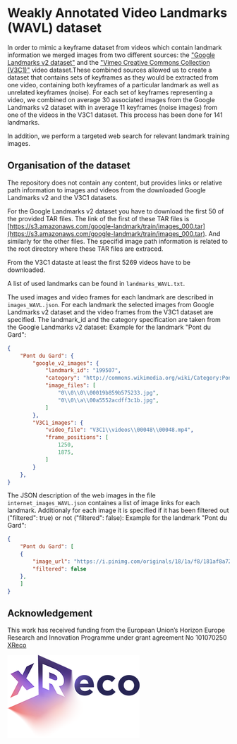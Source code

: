 #  Weakly Annotated Video Landmarks (WAVL) dataset

In order to mimic a keyframe dataset from videos which contain landmark information we merged images from two different sources: the ["Google Landmarks v2 dataset"](https://github.com/cvdfoundation/google-landmark) and the ["Vimeo Creative Commons Collection (V3C1)"](https://catalog.data.gov/dataset/vimeo-creative-commons-collection-v3c1) video dataset.These combined sources allowed us to create a dataset that contains sets of keyframes as they would be extracted from one video, containing both keyframes of a particular landmark as well as unrelated keyframes (noise).
For each set of keyframes representing a video, we combined on average 30 associated images from the Google Landmarks v2 dataset with in average 11 keyframes (noise images) from one of the videos in the V3C1 dataset. This process has been done for 141 landmarks.

In addition, we perform a targeted web search for relevant landmark training images.


## Organisation of the dataset

The repository does not contain any content, but provides links or relative path information to images and videos from the downloaded Google Landmarks v2 and the V3C1 datasets.

For the Google Landmarks v2 dataset you have to download the first 50 of the provided TAR files. The link of the first of these TAR files is [https://s3.amazonaws.com/google-landmark/train/images_000.tar](https://s3.amazonaws.com/google-landmark/train/images_000.tar). And similarly for the other files. 
The specifid image path information is related to the root directory where these TAR files are extraced.

From the V3C1 dataste at least the first 5269 videos have to be downloaded.


A list of used landmarks can be found in ```landmarks_WAVL.txt```.

The used images and video frames for each landmark are described in ```images_WAVL.json```.
For each landmark the selected images from Google Landmarks v2 dataset and the video frames from the V3C1 dataset are specified.
The landmark_id and the category specification are taken from the Google Landmarks v2 dataset:
Example for the landmark "Pont du Gard":
```json
{
    "Pont du Gard": {
        "google_v2_images": {
            "landmark_id": "199507",
            "category": "http://commons.wikimedia.org/wiki/Category:Pont_du_Gard",
            "image_files": [
                "0\\0\\0\\00019b859b575233.jpg",
                "0\\0\\a\\00a5552acdff3c1b.jpg",
            ]
        },
        "V3C1_images": {
            "video_file": "V3C1\\videos\\00048\\00048.mp4",
            "frame_positions": [
                1250,
                1875,
            ]
        }
    },
}
```

The JSON description of the web images in the file ```internet_images_WAVL.json``` containes a list of image links for each landmark. Additionaly for each image it is specified if it has been filtered out ("filtered": true) or not ("filtered": false):
Example for the landmark "Pont du Gard":
```json
{
    "Pont du Gard": [
	{
	    "image_url": "https://i.pinimg.com/originals/18/1a/f8/181af8a72831026b18091e244b89fdfa.jpg",
	    "filtered": false
	},
    ]
}
```


## Acknowledgement
This work has received funding from the European Union’s Horizon Europe Research and Innovation Programme under grant agreement No 101070250 [XReco](https://xreco.eu/)

<img src="XR-logo_DEF_RGB_300px.png" />

